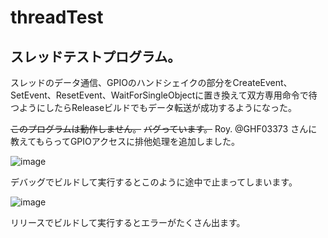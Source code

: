 # threadTest
## スレッドテストプログラム。  
スレッドのデータ通信、GPIOのハンドシェイクの部分をCreateEvent、SetEvent、ResetEvent、WaitForSingleObjectに置き換えて双方専用命令で待つようにしたらReleaseビルドでもデータ転送が成功するようになった。  

~~このプログラムは動作しません。~~
~~バグっています。~~
Roy. @GHF03373 さんに教えてもらってGPIOアクセスに排他処理を追加しました。  

![image](https://github.com/kuran-kuran/threadTest/assets/57883554/1178c517-eabf-4570-a1b3-58967574a63f)

デバッグでビルドして実行するとこのように途中で止まってしまいます。

![image](https://github.com/kuran-kuran/threadTest/assets/57883554/3a7024a8-1be2-408b-9828-88eff57bf86b)

リリースでビルドして実行するとエラーがたくさん出ます。
